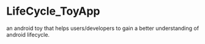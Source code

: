 # LifeCycle_ToyApp
an android toy that helps users/developers to gain a better understanding of android lifecycle. 
